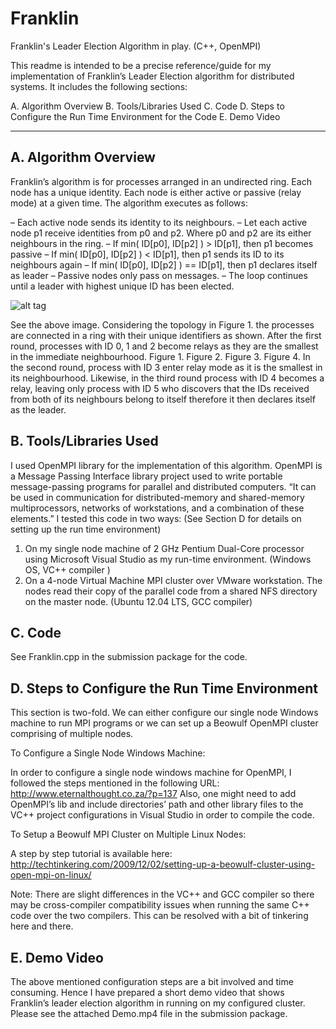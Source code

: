 # Franklin
Franklin's Leader Election Algorithm in play. (C++, OpenMPI)

This readme is intended to be a precise reference/guide for my implementation of Franklin’s Leader Election algorithm for distributed systems. It includes the following sections:

A. Algorithm Overview
B. Tools/Libraries Used
C. Code
D. Steps to Configure the Run Time Environment for the Code
E. Demo Video
_____________________________________________________________________________________

A. Algorithm Overview
---------------------

Franklin’s algorithm is for processes arranged in an undirected ring. Each node has a unique identity. Each node is either active or passive (relay mode) at a given time. The algorithm executes as follows:

– Each active node sends its identity to its neighbours.
– Let each active node p1 receive identities from p0 and p2. Where p0 and p2 are its either neighbours in the ring.
– If min( ID[p0], ID[p2] ) > ID[p1], then p1 becomes passive
– If min( ID[p0], ID[p2] ) < ID[p1], then p1 sends its ID to its neighbours again
– If min( ID[p0], ID[p2] ) == ID[p1], then p1 declares itself as leader
– Passive nodes only pass on messages.
– The loop continues until a leader with highest unique ID has been elected.

![alt tag](https://www.dropbox.com/s/haa6s2kohbyrkte/franklin.png?dl=0)

See the above image. Considering the topology in Figure 1. the processes are connected in a ring with their unique identifiers as shown. After the first round, processes with ID 0, 1 and 2 become relays as they are the smallest in the immediate neighbourhood.
Figure 1. Figure 2. Figure 3. Figure 4.
In the second round, process with ID 3 enter relay mode as it is the smallest in its neighbourhood. Likewise, in the third round process with ID 4 becomes a relay, leaving only process with ID 5 who
discovers that the IDs received from both of its neighbours belong to itself therefore it then declares itself as the leader.

B. Tools/Libraries Used
-----------------------

I used OpenMPI library for the implementation of this algorithm. OpenMPI is a Message Passing Interface library project used to write portable message-passing programs for parallel and distributed computers. “It can be used in communication for distributed-memory and shared-memory multiprocessors, networks of workstations, and a combination of these elements.”
I tested this code in two ways: (See Section D for details on setting up the run time environment)

1. On my single node machine of 2 GHz Pentium Dual-Core processor using Microsoft Visual Studio as my run-time environment. (Windows OS, VC++ compiler )
2. On a 4-node Virtual Machine MPI cluster over VMware workstation. The nodes read their copy of the parallel code from a shared NFS directory on the master node. (Ubuntu 12.04 LTS, GCC compiler)

C. Code
-------

See Franklin.cpp in the submission package for the code.

D. Steps to Configure the Run Time Environment
----------------------------------------------

This section is two-fold. We can either configure our single node Windows machine to run MPI programs or we can set up a Beowulf OpenMPI cluster comprising of multiple nodes.

To Configure a Single Node Windows Machine:

In order to configure a single node windows machine for OpenMPI, I followed the steps mentioned in the following URL: http://www.eternalthought.co.za/?p=137
Also, one might need to add OpenMPI’s lib and include directories’ path and other library files to the VC++ project configurations in Visual Studio in order to compile the code.

To Setup a Beowulf MPI Cluster on Multiple Linux Nodes:

A step by step tutorial is available here: http://techtinkering.com/2009/12/02/setting-up-a-beowulf-cluster-using-open-mpi-on-linux/

Note: There are slight differences in the VC++ and GCC compiler so there may be cross-compiler compatibility issues when running the same C++ code over the two compilers. This can be resolved with a bit of tinkering here and there.

E. Demo Video
-------------

The above mentioned configuration steps are a bit involved and time consuming. Hence I have prepared a short demo video that shows Franklin’s leader election algorithm in running on my configured cluster. Please see the attached Demo.mp4 file in the submission package.
